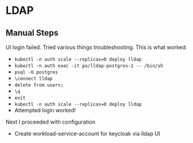 # LDAP

## Manual Steps

UI login failed. Tried various things troubleshooting. This is what worked:

- `kubectl -n auth scale --replicas=0 deploy lldap`
- `kubectl -n auth exec -it po/lldap-postgres-1 -- /bin/sh`
- `psql -U postgres`
- `\connect lldap`
- `delete from users;`
- `\q`
- `exit`
- `kubectl -n auth scale --replicas=0 deploy lldap`
- Attempted login worked!

Next I proceeded with configuration

- Create workload-service-account for keycloak via lldap UI
